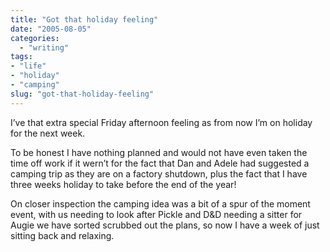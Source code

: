```yaml
---
title: "Got that holiday feeling"
date: "2005-08-05"
categories: 
  - "writing"
tags:
- "life"
- "holiday"
- "camping"
slug: "got-that-holiday-feeling"
---
```


I’ve that extra special Friday afternoon feeling as from now I’m on holiday for the next week.
  
To be honest I have nothing planned and would not have even taken the time off work if it wern’t for the fact that Dan and Adele had suggested a camping trip as they are on a factory shutdown, plus the fact that I have three weeks holiday to take before the end of the year!
  
On closer inspection the camping idea was a bit of a spur of the moment event, with us needing to look after Pickle and D&D needing a sitter for Augie we have sorted scrubbed out the plans, so now I have a week of just sitting back and relaxing.
